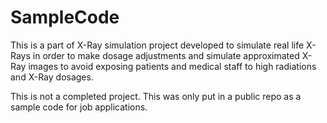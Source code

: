 # SampleCode

This is a part of X-Ray simulation project developed to simulate real life X-Rays in order to make dosage adjustments and
simulate approximated X-Ray images to avoid exposing patients and medical staff to high radiations and X-Ray dosages.

This is not a completed project. This was only put in a public repo as a sample code for job applications.
